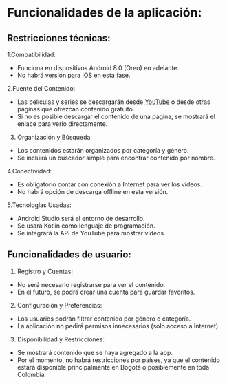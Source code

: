 # Funcionalidades de la aplicación:

## Restricciones técnicas:

1.Compatibilidad:
- Funciona en dispositivos Android 8.0 (Oreo) en adelante.
- No habrá versión para iOS en esta fase.

2.Fuente del Contenido: 
- Las películas y series se descargarán desde [YouTube](https://www.youtube.com) o desde otras páginas que ofrezcan contenido gratuito.
- Si no es posible descargar el contenido de una página, se mostrará el enlace para verlo directamente.

3. Organización y Búsqueda:
- Los contenidos estarán organizados por categoría y género.
- Se incluirá un buscador simple para encontrar contenido por nombre.

4.Conectividad: 
- Es obligatorio contar con conexión a Internet para ver los videos.
- No habrá opción de descarga offline en esta versión.

5.Tecnologías Usadas:
- Android Studio será el entorno de desarrollo.
- Se usará Kotlin como lenguaje de programación.
- Se integrará la API de YouTube para mostrar videos.

## Funcionalidades de usuario: 

1. Registro y Cuentas:
- No será necesario registrarse para ver el contenido.
- En el futuro, se podrá crear una cuenta para guardar favoritos.

2. Configuración y Preferencias:
- Los usuarios podrán filtrar contenido por género o categoría.
- La aplicación no pedirá permisos innecesarios (solo acceso a Internet).

3.  Disponibilidad y Restricciones:
- Se mostrará contenido que se haya agregado a la app.
- Por el momento, no habrá restricciones por países, ya que el contenido estará disponible principalmente en Bogotá o posiblemente en toda Colombia.


